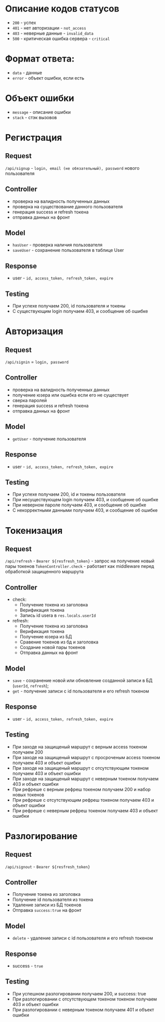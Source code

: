 # Описание кодов статусов
- `200` - успех
- `401` - нет авторизации - `not_access`
- `403` - неверные данные - `invalid_data`
- `500` - критическая ошибка сервера - `critical`

# Формат ответа:
- `data` - данные
- `error` - объект ошибки, если есть

# Объект ошибки
- `message` - описание ошибки
- `stack` - стэк вызовов

<!-- ## Request
## Controller
## Model
## Response
## Testing -->
# Регистрация

## Request
`/api/signup` - `login, email (не обязательный), password` нового пользователя

## Controller
- проверка на валидность полученных данных
- проверка на существование данного пользователя
- генерация success и refresh токена
- отправка данных на фронт

## Model
- `hasUser` - проверка наличия пользователя
- `saveUser` - сохранение пользователя в таблице User

## Response
- user - `id, access_token, refresh_token, expire`

## Testing
- При успехе получаем 200, id пользователя и токены
- С cуществующим login получаем 403, и сообщение об ошибке

# Авторизация
## Request
`/api/signin` = `login, password`

## Controller
- проверка на валидность полученных данных
- получение юзера или ошибка если его не существует
- сверка паролей
- генерация success и refresh токена
- отправка данных на фронт

## Model
- `getUser` - получение пользователя

## Response
- user - `id, access_token, refresh_token, expire`

## Testing
- При успехе получаем 200, id и токены пользователя
- При несуществующем login получаем 403, и сообщение об ошибке
- При неверном пароле получаем 403, и сообщение об ошибке
- С некорректными данными получаем 403, и сообщение об ошибке

# Токенизация
## Request
`/api/refresh` - `Bearer ${resfresh_token}` - запрос на получение новый пары токенов
`TokenController.check` - работает как middleware перед обработкой защищенного маршрута

## Controller
- check:
  - Получение токена из заголовка
  - Верификация токена
  - Запись id usera в `res.locals.userId`
- refresh:
  - Получение токена из заголовка
  - Верификация токена
  - Получение юзера из БД
  - Сравение токенов из бд и заголовка
  - Создание новой пары токенов
  - Отправка данных на фронт

## Model
- `save` - сохранение новой или обновление созданной записи в БД (`userId`, `refresh`);
- `get` - получение записи с id пользователя и его refresh токеном

## Response
- user - `id, access_token, refresh_token, expire`

## Testing
- При заходе на защищеный маршрут с верным access токеном получаем 200
- При заходе на защищеный маршрут с просроченым access токеном получаем 403 и объект ошибки
- При заходе на защищеный маршрут с отсутствующим токеном получаем 403 и объект ошибки
- При заходе на защищеный маршрут с неверным токеном получаем 403 и объект ошибки
- При рефреше с верным рефреш токеном получаем 200 и набор новых токенов
- При рефреше с отсутствующим рефреш токеном получаем 403 и объект ошибки
- При рефреше с неверным рефреш токеном получаем 403 и объект ошибки

# Разлогирование
## Request
`/api/signout` - `Bearer ${resfresh_token}`

## Controller
- Получение токена из заголовка
- Получение id пользователя из токена
- Удаление записи из БД токенов
- Отправка `success:true` на фронт

## Model
- `delete` - удаление записи с id пользователя и его refresh токеном

## Response
- success - `true`

## Testing
- При успешном разлогировании получаем 200, и success: true
- При разлогировании с отсутствующем токеном токеном получаем 403 и объект ошибки
- При разлогировании с неверным токеном получаем 401 и объект ошибки